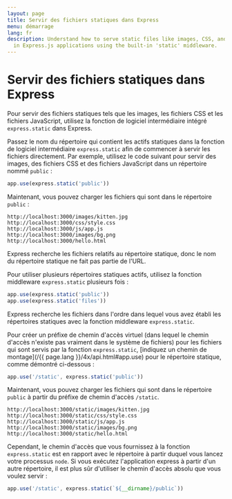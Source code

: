 ```yaml
---
layout: page
title: Servir des fichiers statiques dans Express
menu: démarrage
lang: fr
description: Understand how to serve static files like images, CSS, and JavaScript
  in Express.js applications using the built-in 'static' middleware.
---
```


# Servir des fichiers statiques dans Express

Pour servir des fichiers statiques tels que les images, les
fichiers CSS et les fichiers JavaScript, utilisez la fonction de
logiciel intermédiaire intégré `express.static` dans Express.

Passez le nom du répertoire qui contient les actifs
statiques dans la fonction de logiciel intermédiaire
`express.static` afin de commencer à servir
les fichiers directement. Par exemple, utilisez le code suivant pour
servir des images, des fichiers CSS et des fichiers JavaScript dans
un répertoire nommé `public` :

```js
app.use(express.static('public'))
```

Maintenant, vous pouvez charger les fichiers qui sont dans le
répertoire `public` :

```text
http://localhost:3000/images/kitten.jpg
http://localhost:3000/css/style.css
http://localhost:3000/js/app.js
http://localhost:3000/images/bg.png
http://localhost:3000/hello.html
```

<div class="doc-box doc-info">
Express recherche les fichiers relatifs au répertoire statique, donc
le nom du répertoire statique ne fait pas partie de l'URL.
</div>

Pour utiliser plusieurs répertoires statiques actifs,
utilisez la fonction middleware
`express.static` plusieurs fois :

```js
app.use(express.static('public'))
app.use(express.static('files'))
```

Express recherche les fichiers dans l'ordre dans lequel vous
avez établi les répertoires statiques avec la fonction middleware `express.static`.

Pour créer un préfixe de chemin d'accès virtuel (dans lequel le
chemin d'accès n'existe pas vraiment dans le système de fichiers)
pour les fichiers qui sont servis par la fonction
`express.static`, [indiquez un
chemin de montage](/{{ page.lang }}/4x/api.html#app.use) pour le répertoire statique, comme démontré
ci-dessous :

```js
app.use('/static', express.static('public'))
```

Maintenant, vous pouvez charger les fichiers qui sont dans le
répertoire `public` à partir du préfixe de chemin
d'accès `/static`.

```text
http://localhost:3000/static/images/kitten.jpg
http://localhost:3000/static/css/style.css
http://localhost:3000/static/js/app.js
http://localhost:3000/static/images/bg.png
http://localhost:3000/static/hello.html
```

Cependant, le chemin d'accès que vous fournissez à la
fonction `express.static` est en rapport avec
le répertoire à partir duquel vous lancez votre processus `node`. Si
vous exécutez l'application express à partir d'un autre répertoire, il
est plus sûr d'utiliser le chemin d'accès absolu que vous voulez
servir :

```js
app.use('/static', express.static(`${__dirname}/public`))
```
